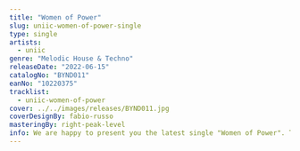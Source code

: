 ```yaml
---
title: "Women of Power"
slug: uniic-women-of-power-single
type: single
artists:
  - uniic
genre: "Melodic House & Techno"
releaseDate: "2022-06-15"
catalogNo: "BYND011"
eanNo: "10220375"
tracklist:
  - uniic-women-of-power
cover: ../../images/releases/BYND011.jpg
coverDesignBy: fabio-russo
masteringBy: right-peak-level
info: We are happy to present you the latest single "Women of Power". The swiss newcomer producer UNIIC delivers a progressive board for the modern dancefloor, filled with harmony, a lot of feeling and a first-class interplay of the included progressions with his very first single.
---
```

